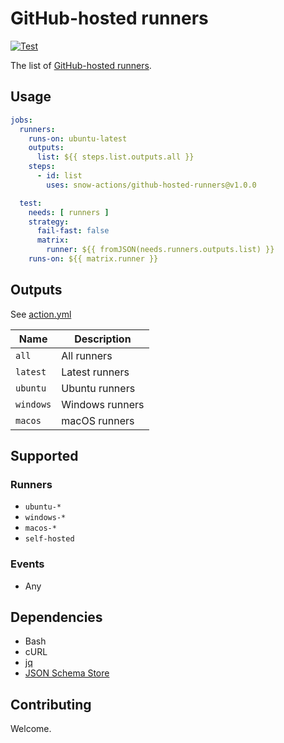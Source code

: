 # GitHub-hosted runners

[![Test](https://github.com/snow-actions/github-hosted-runners/actions/workflows/test.yml/badge.svg?branch=main)](https://github.com/snow-actions/github-hosted-runners/actions/workflows/test.yml)

The list of [GitHub-hosted runners](https://docs.github.com/en/actions/using-github-hosted-runners/about-github-hosted-runners#supported-runners-and-hardware-resources).

## Usage

```yml
jobs:
  runners:
    runs-on: ubuntu-latest
    outputs:
      list: ${{ steps.list.outputs.all }}
    steps:
      - id: list
        uses: snow-actions/github-hosted-runners@v1.0.0

  test:
    needs: [ runners ]
    strategy:
      fail-fast: false
      matrix:
        runner: ${{ fromJSON(needs.runners.outputs.list) }}
    runs-on: ${{ matrix.runner }}
```

## Outputs

See [action.yml](action.yml)

| Name | Description |
| - | - |
| `all` | All runners |
| `latest` | Latest runners |
| `ubuntu` | Ubuntu runners |
| `windows` | Windows runners |
| `macos` | macOS runners |

## Supported

### Runners

- `ubuntu-*`
- `windows-*`
- `macos-*`
- `self-hosted`

### Events

- Any

## Dependencies

- Bash
- cURL
- [jq](https://stedolan.github.io/jq/)
- [JSON Schema Store](https://www.schemastore.org/json/)

## Contributing

Welcome.
